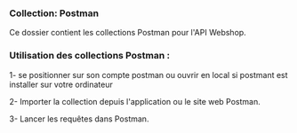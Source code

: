 ### Collection: Postman

Ce dossier contient les collections Postman pour l'API Webshop.

### Utilisation des collections Postman :

1- se positionner sur son compte postman ou ouvrir en local si postmant est installer sur votre ordinateur

2- Importer la collection depuis l'application ou le site web Postman.

3- Lancer les requêtes dans Postman.